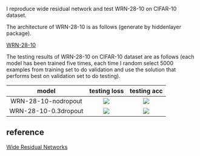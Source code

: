 I reproduce wide residual network and test WRN-28-10 on CIFAR-10 dataset.

The architecture of WRN-28-10 is as follows (generate by hiddenlayer package).

[WRN-28-10](figures/WRN-28-10.png)

The testing results of WRN-28-10 on CIFAR-10 dataset are as follows (each model has been trained five times, each time I random select 5000 examples from training set to do validation and use the solution that performs best on validation set to do testing).

|model|testing loss|testing acc|
|:----:|:----:|:----:|
|WRN-28-10-nodropout|![](http://latex.codecogs.com/gif.latex?\\0.156\pm0.002)|![](http://latex.codecogs.com/gif.latex?\\0.960\pm0.001)|
|WRN-28-10-0.3dropout|![](http://latex.codecogs.com/gif.latex?\\0.162\pm0.003)|![](http://latex.codecogs.com/gif.latex?\\0.959\pm0.002)|

## reference
[Wide Residual Networks](https://arxiv.org/pdf/1605.07146v1.pdf)
